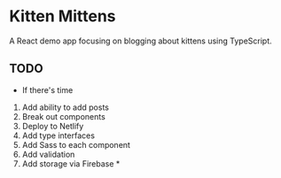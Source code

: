 # Kitten Mittens

A React demo app focusing on blogging about kittens using TypeScript.

## TODO

* If there's time

1. Add ability to add posts
2. Break out components
3. Deploy to Netlify
4. Add type interfaces
5. Add Sass to each component
6. Add validation
7. Add storage via Firebase *